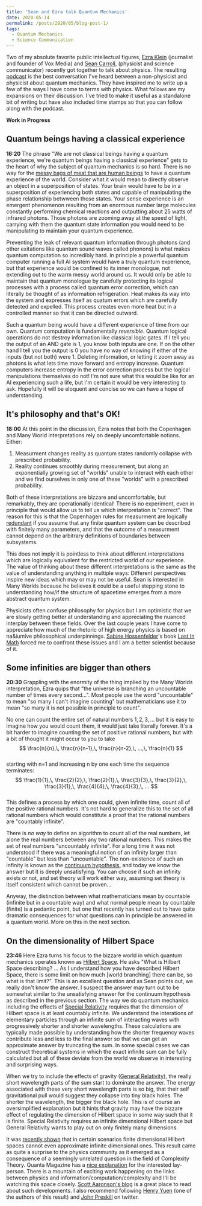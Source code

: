 ```yaml
---
title: 'Sean and Ezra talk Quantum Mechanics'
date: 2020-05-14
permalink: /posts/2020/05/blog-post-1/
tags:
  - Quantum Mechanics
  - Science Communication
---
```


Two of my absolute favorite public intellectual figures, [Ezra Klein](https://www.vox.com/authors/ezra-klein) (journalist and founder of Vox Media) and [Sean Carroll](https://www.preposterousuniverse.com),
(physicist and science communicator) recently got together to talk about physics.
The resulting [podcast](https://megaphone.link/VMP8224086718) is the best conversation I've heard between a non-physicist and physicist about quantum mechanics.
They have inspired me to write up a few of the ways I have come to terms with physics.
What follows are my expansions on their discussion. I've tried to make it useful as a standalone bit of writing but have also included time stamps so that you can follow along with the podcast. 

**Work in Progress**


Quantum beings having a classical experience  
------
**16:20** The phrase "We are not classical beings having a quantum experience, we're quantum beings having a classical experience" gets to the heart of why the subject of quantum mechanics is so hard.
There is no way for the [messy bags of meat that are human beings](https://en.wikipedia.org/wiki/They're_Made_Out_of_Meat) to have a quantum experience of the world.
Consider what it would mean to directly observe an object in a superposition of states.
Your brain would have to be in a superposition of experiencing both states and capable of manipulating the phase relationship betwween those states.
Your sense experience is an emergent phenomenon resulting from an enormous number large molecules constantly performing chemical reactions and outputting about 25 watts of infrared photons.
Those photons are zooming away at the speed of light, carrying with them the quantum state information you would need to be manipulating to maintain your quantum experience.

Preventing the leak of relevant quantum information through photons (and other exitations like quantum sound waves called phonons) is what makes quantum computation so incredibly hard.
In principle a powerful quantum computer running a full AI system would have a truly quantum experience, but that experience would be confined to its inner monologue, not extending out to the warm messy world around us.
It would only be able to maintain that quantum monologue by carefully protecting its logical processes with a process called quantum error correction, which can literally be thought of as information refrigeration.
Heat makes its way into the system and expresses itself as quatum errors which are carefully detected and expelled. This process creates even more heat but in a controlled manner so that it can be directed outward.

Such a quantum being would have a different experience of time from our own. Quantum computation is fundamentally _reversible_.
Quantum logical operations do not destroy information like classical logic gates.
If I tell you the output of an AND gate is 1, you know both inputs are one.
If on the other hand I tell you the output is 0 you have no way of knowing if either of the inputs (but not both) were 1.
Deleting information, or letting it zoom away as photons is what lets time move forward and entropy increase.
Quantum computers increase entropy in the error correction process but the logical manipulations themselves do not!
I'm not sure what this would be like for an AI experiencing such a life, but I'm certain it would be very interesting to ask.
Hopefully it will be eloquent and concise so we can have a hope of understanding. 


It's philosophy and that's OK!  
------
**18:00** At this point in the discussion, Ezra notes that both the Copenhagen and Many World interpretations rely on deeply uncomfortable notions. Either:
1. Measurment changes reality as quantum states randomly collapse with prescribed probability.
2. Reality continues smoothly during measurement, but along an exponentially growing set of "worlds" unable to interact with each other and we find ourselves in only one of these "worlds" with a prescribed probability.  

Both of these interpretations are bizzare and uncomfortable, but remarkably, they are operationally identical! There is no experiment, even in principle that would allow us to tell us which interpretation is "correct".
The reason for this is that the Copenhagen rules for measurment are logically [redundant](https://arxiv.org/abs/1811.11060) if you assume that any finite quantum system can be described with finitely many parameters,
and that the outcome of a measurment cannot depend on the arbitrary definitions of boundaries between subsystems.

This does not imply it is pointless to think about different interpretations which are logically equivalent for the restricted world of our experience. 
The value of thinking about these different interpretations is the same as the value of understanding anything in multiple ways: Different perspectives inspire new ideas which may or may not be useful.
Sean is interested in Many Worlds because he believes it could be a useful stepping stone to understanding how/if the structure of spacetime emerges from a more abstract quantum system.

Physicists often confuse philosophy for physics but I am optimistic that we are slowly getting better at understanding and appreciating the nuanced interplay between these fields.
Over the last couple years I have come to appreciate how much of the rhetoric of high energy physics is based on na&iumlve philosophical underpinnings.
[Sabine Hossenfelder](http://sabinehossenfelder.com)'s book [Lost In Math](http://sabinehossenfelder.com/index.php/writing/book) forced me to confront these issues and I am a better scientist because of it.


Some infinities are bigger than others  
------
**20:30** Grappling with the enormity of the thing implied by the Many Worlds interpretation, Ezra quips that "the universe is branching an uncountable number of times every second...".
Most people use the word "uncountable" to mean "so many I can't imagine counting" but mathematicians use it to mean "so many it is not possible in principle to count".

No one can count the entire set of natural numbers $1,\, 2,\, 3,\, ...$ but it is easy to imagine how you would count them, it would just take literally forever.
It's a bit harder to imagine counting the set of positive rational numbers, but with a bit of thought it might occur to you to take  
$$ \frac{n}{n},\, \frac{n}{n-1},\, \frac{n}{n-2},\, ...,\, \frac{n}{1} $$  
starting with n=1 and increasing n by one each time the sequence terminates:  
$$ \frac{1}{1},\, \frac{2}{2},\, \frac{2}{1},\, \frac{3}{3},\, \frac{3}{2},\, \frac{3}{1},\, \frac{4}{4},\, \frac{4}{3},\, ... $$  
This defines a process by which one could, given infinite time, count all of the positive rational numbers.
It's not hard to generalize this to the set of all rational numbers which would constitute a proof that the rational numbers are "countably infinite".

There is _no way_ to define an algorithm to count all of the real numbers, let alone the real numbers between any two rational numbers. This makes the set of real numbers "uncountably infinite".
For a long time it was not understood if there was a meaningful notion of an infinity larger than "countable" but less than "uncountable".
The non-existence of such an infinity is known as the [continuum hypothesis](https://en.wikipedia.org/wiki/Continuum_hypothesis), and today we know the answer but it is deeply unsatisfying.
You can choose if such an infinity exists or not, and set theory will work either way, assuming set theory is itself consistent which cannot be proven...

Anyway, the distinction between what mathematicians mean by countable (infinite but in a countable way) and what normal people mean by countable (finite) is a pedantic point,
but one that recently has turned out to have quite dramatic consequences for what questions can in principle be answered in a quantum world.
More on this in the next section.


On the dimensionality of Hilbert Space  
------
**23:46** Here Ezra turns his focus to the bizzare world in which quantum mechanics operates known as [Hilbert Space](https://en.wikipedia.org/wiki/Hilbert_space).
He asks "What is Hilbert Space describing? ... As I understand how you have described Hilbert Space, there is some limit on how much [world branching] there can be, so what is that limit?".
This is an excellent question and as Sean points out, we really don't know the answer.
I suspect the answer may turn out to be somewhat similar to the unsatisfying answer for the continuum hypothesis as described in the previous section.
The way we do quantum mechanics including the effects of [Special Relativity](https://www.patrickbryant.page/files/relativity.pdf) requires that the dimension of Hilbert space is at least countably infinite.
We understand the interations of elementary particles through an infinite sum of interacting waves with progressively shorter and shorter wavelengths.
These calculations are typically made possible by understanding how the shorter frequency waves contribute less and less to the final answer so that we can get an approximate answer by truncating the sum.
In some special cases we can construct theoretical systems in which the exact infinite sum can be fully calculated but all of these deviate from the world we observe in interesting and surprising ways.

When we try to include the effects of gravity ([General Relativity](https://en.wikipedia.org/wiki/General_relativity)), the really short wavelength parts of the sum start to dominate the answer.
The energy associated with these very short wavelength parts is so big, that their self gravitational pull would suggest they collapse into tiny black holes. The shorter the wavelength, the bigger the black hole. 
This is of course an oversimplified explanation but it hints that gravity may have the bizzare effect of regulating the dimension of Hilbert space in some way such that it is finite.
Special Relativity requires an infinite dimensional Hilbert space but General Relativity wants to play out on only finitely many dimensions.

It was [recently shown](https://arxiv.org/abs/2001.04383) that in certain scenarios finite dimensional Hilbert spaces cannot even approximate infinite dimensional ones.
This result came as quite a surprise to the physics community as it emerged as a consequence of a seemingly unrelated question in the field of Complexity Theory.
Quanta Magazine has a [nice explanation](https://www.quantamagazine.org/landmark-computer-science-proof-cascades-through-physics-and-math-20200304/) for the interested lay-person.
There is a mountain of exciting work happening on the links between physics and information/computation/complexity and I'll be watching this space closely.
[Scott Aaronson's blog](https://www.scottaaronson.com/blog/) is a great place to read about such developments.
I also recommend following [Henry Yuen](https://twitter.com/henryquantum) (one of the authors of this result) and [John Preskill](https://twitter.com/preskill) on twitter.


<!---
On the _Reality_ of the Wave Function  
------
**32:00** Determinism vs Chaos: Initial conditions are hidden variables (37:50 after the ad break)
Intuitionist Mathematics
The rules of dynamics can be written down but their exact consequences cannot.


On the implications of Everrettian Interpretation.  
------
**40:40** The range of possible 'worlds'. Is it possible to make Ezra into a classical violinist instantly without violating physical laws?
The remarkable robustness of _classical_ computers. 


On adding a 'camera' to a double slit experiment  
------
**55:00** What does the camera do that the atoms in the slit do not? Answer, the state of the atoms in the slit are not sensitive to a passing particle.


Defining Entaglement: Nuclear decay, momentum conservation:  
------
**59:50** Someone observes decay product in a place far away - instantly know which way the other particle went and where it is now.
(What is meant by 'World' in the Many Worlds interpretation?)
 Meanwhile, someone on the other side far away observes a decay product, no causal connection between the observers, almost certainly observed the particles in locations inconsistent with conservation of momentum - implies their states are almost perfectly decoupled from eachother, being able to interact would appear to violate momentum conservation.


On the Solidness of Things: How QM is a critical part of allowing our classical experience  
------
**1:15:57** Why Ideal Gases are a thing
Spin-statistics


Good New Bad News  
------
**1:18:40** The future of physics in a world that we mostly understand despite seemingly inconsistent physics in extreme circumstances. 
--->

